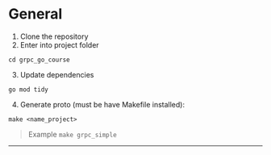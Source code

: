 # General
1. Clone the repository
2. Enter into project folder
```shell
cd grpc_go_course
```
3. Update dependencies
```shell
go mod tidy
```
4. Generate proto (must be have Makefile installed):
```shell
make <name_project>
```
> Example ``make grpc_simple``

---
